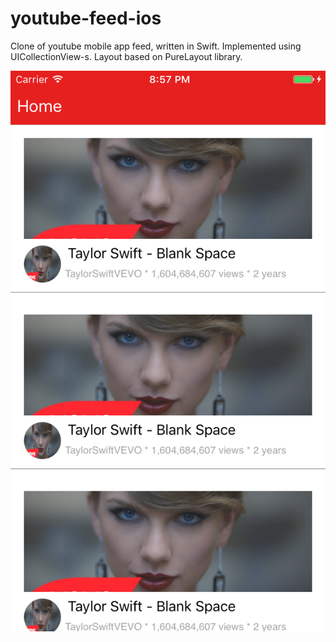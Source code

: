 # youtube-feed-ios

Clone of youtube mobile app feed, written in Swift. Implemented using UICollectionView-s. Layout based on PureLayout library.

![alt tag](https://raw.githubusercontent.com/zorantodorovic/youtube-feed-ios/master/youtube-feed-ios/screenshot.png)


